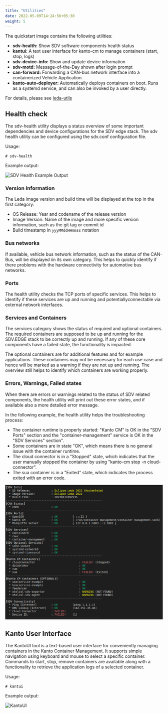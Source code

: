 ```yaml
---
title: "Utilities"
date: 2022-05-09T14:24:56+05:30
weight: 5
---
```


The quickstart image contains the following utilities:

- **sdv-health:** Show SDV software components health status
- **kantui:** A text user interface for kanto-cm to manage containers (start, stop, logs)
- **sdv-device-info:** Show and update device information
- **sdv-motd:** Message-of-the-Day shown after login prompt
- **can-forward:** Forwarding a CAN-bus network interface into a containerized Vehicle Application
- **kanto-auto-deployer:** Automatically deploys containers on boot. Runs as a systemd service, and can also be invoked by a user directly.

For details, please see [leda-utils](https://github.com/eclipse-leda/leda-utils/)

## Health check

The sdv-health utility displays a status overview of some important dependencies and device configurations for the SDV edge stack. The sdv health utility can be configured using the sdv.conf configuration file.

Usage:

    # sdv-health

Example output:

![SDV Health Example Output](https://raw.githubusercontent.com/eclipse-leda/leda-utils/main/assets/sdv-health.png)

### Version Information

The Leda image version and build time will be displayed at the top in the first category:

- OS Release: Year and codename of the release version
- Image Version: Name of the image and more specific version information, such as the git tag or commit id
- Build timestamp in `yyyMMddHHmmss` notation

### Bus networks

If available, vehicle bus network information, such as the status of the CAN-Bus, will be displayed iin its own category. This helps to quickly identify if there problems with the hardware connectivity for automotive bus networks.

### Ports

The health utility checks the TCP ports of specific services. This helps to identify if these services are up and running and potentiallyconnectable via external network interfaces.

### Services and Containers

The services category shows the status of required and optional containers. The required containers are supposed to be up and running for the SDV.EDGE stack to be correctly up and running. If any of these core components have a failed state, the functionality is impacted.

The optional containers are for additional features and for example applications. These containers may not be necessary for each use case and hence will be marked as a warning if they are not up and running. The overview still helps to identify which containers are working properly.

### Errors, Warnings, Failed states

When there are errors or warnings related to the status of SDV related components, the health utility will print out these error states, and if available also a more detailed error message.

In the following example, the health utility helps the troubleshooting process:

- The container runtime is properly started: "Kanto CM" is OK in the "SDV Ports" section and the "container-management" service is OK in the "SDV Services" section".
- Some containers are in state "OK", which means there is no general issue with the container runtime.
- The cloud connector is in a "Stopped" state, which indicates that the user manually stopped the container by using "kanto-cm stop -n cloud-connector".
- The sua container is in a "Exited" state, which indicates the process exited with an error code.

![SDV Health Example Errors](sdv-health-example-errors2.png)

## Kanto User Interface

The KantoUI tool is a text-based user interface for conveniently managing containers in the Kanto Container Management. It supports simple navigation using keyboard and mouse to select a specific container. Commands to start, stop, remove containers are available along with a functionality to retrieve the application logs of a selected container.

Usage:

    # kantui

Example output:

![KantoUI](https://raw.githubusercontent.com/eclipse-leda/leda-utils/main/src/rust/kanto-tui/misc/kantocmcurses-ss.png)
